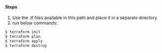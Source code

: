 #### Steps
1. Use the .tf files available in this path and place it in a separate directory
2. run below commands: 
```s
$ terraform init
$ terraform plan
$ terraform apply
$ terraform destroy
```
